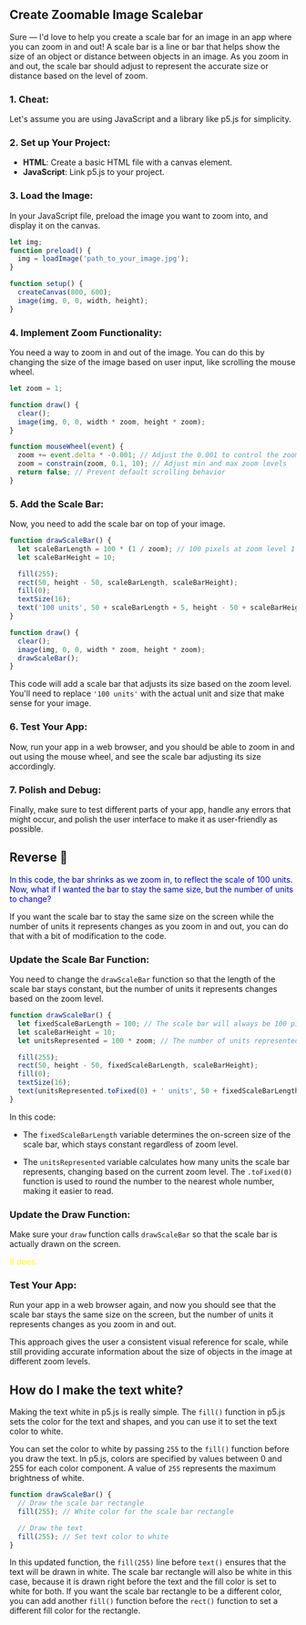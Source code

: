 ## Create Zoomable Image Scalebar

Sure &mdash; I'd love to help you create a scale bar for an image in an app where you can zoom in and out! A scale bar is a line or bar that helps show the size of an object or distance between objects in an image. As you zoom in and out, the scale bar should adjust to represent the accurate size or distance based on the level of zoom.

### 1. Cheat:
Let's assume you are using JavaScript and a library like p5.js for simplicity.

### 2. Set up Your Project:
- **HTML**: Create a basic HTML file with a canvas element.
- **JavaScript**: Link p5.js to your project.

### 3. Load the Image:
In your JavaScript file, preload the image you want to zoom into, and display it on the canvas.

```javascript
let img;
function preload() {
  img = loadImage('path_to_your_image.jpg');
}

function setup() {
  createCanvas(800, 600);
  image(img, 0, 0, width, height);
}
```

### 4. Implement Zoom Functionality:
You need a way to zoom in and out of the image. You can do this by changing the size of the image based on user input, like scrolling the mouse wheel.

```javascript
let zoom = 1;

function draw() {
  clear();
  image(img, 0, 0, width * zoom, height * zoom);
}

function mouseWheel(event) {
  zoom += event.delta * -0.001; // Adjust the 0.001 to control the zoom speed
  zoom = constrain(zoom, 0.1, 10); // Adjust min and max zoom levels
  return false; // Prevent default scrolling behavior
}
```

### 5. Add the Scale Bar:
Now, you need to add the scale bar on top of your image.

```javascript
function drawScaleBar() {
  let scaleBarLength = 100 * (1 / zoom); // 100 pixels at zoom level 1
  let scaleBarHeight = 10;

  fill(255);
  rect(50, height - 50, scaleBarLength, scaleBarHeight);
  fill(0);
  textSize(16);
  text('100 units', 50 + scaleBarLength + 5, height - 50 + scaleBarHeight);
}

function draw() {
  clear();
  image(img, 0, 0, width * zoom, height * zoom);
  drawScaleBar();
}
```

This code will add a scale bar that adjusts its size based on the zoom level. You'll need to replace `'100 units'` with the actual unit and size that make sense for your image.

### 6. Test Your App:
Now, run your app in a web browser, and you should be able to zoom in and out using the mouse wheel, and see the scale bar adjusting its size accordingly.

### 7. Polish and Debug:
Finally, make sure to test different parts of your app, handle any errors that might occur, and polish the user interface to make it as user-friendly as possible.

## Reverse 🔄

<span style="color:#0000dd;">In this code, the bar shrinks as we zoom in, to reflect the scale of 100 units.  Now, what if I wanted the bar to stay the same size, but the number of units to change?</span>

If you want the scale bar to stay the same size on the screen while the number of units it represents changes as you zoom in and out, you can do that with a bit of modification to the code.

### Update the Scale Bar Function:

You need to change the `drawScaleBar` function so that the length of the scale bar stays constant, but the number of units it represents changes based on the zoom level.

```javascript
function drawScaleBar() {
  let fixedScaleBarLength = 100; // The scale bar will always be 100 pixels wide on the screen
  let scaleBarHeight = 10;
  let unitsRepresented = 100 * zoom; // The number of units represented by the scale bar changes with zoom

  fill(255);
  rect(50, height - 50, fixedScaleBarLength, scaleBarHeight);
  fill(0);
  textSize(16);
  text(unitsRepresented.toFixed(0) + ' units', 50 + fixedScaleBarLength + 5, height - 50 + scaleBarHeight);
}
```

In this code:

- The `fixedScaleBarLength` variable determines the on-screen size of the scale bar, which stays constant regardless of zoom level.

- The `unitsRepresented` variable calculates how many units the scale bar represents, changing based on the current zoom level. The `.toFixed(0)` function is used to round the number to the nearest whole number, making it easier to read.

### Update the Draw Function:

Make sure your `draw` function calls `drawScaleBar` so that the scale bar is actually drawn on the screen.

<span style="color:yellow;">It does.</span>

### Test Your App:

Run your app in a web browser again, and now you should see that the scale bar stays the same size on the screen, but the number of units it represents changes as you zoom in and out.

This approach gives the user a consistent visual reference for scale, while still providing accurate information about the size of objects in the image at different zoom levels.

## How do I make the text white?

Making the text white in p5.js is really simple. The `fill()` function in p5.js sets the color for the text and shapes, and you can use it to set the text color to white.

You can set the color to white by passing `255` to the `fill()` function before you draw the text. In p5.js, colors are specified by values between 0 and 255 for each color component. A value of `255` represents the maximum brightness of white.

```javascript
function drawScaleBar() {
  // Draw the scale bar rectangle
  fill(255); // White color for the scale bar rectangle

  // Draw the text
  fill(255); // Set text color to white
}
```

In this updated function, the `fill(255)` line before `text()` ensures that the text will be drawn in white. The scale bar rectangle will also be white in this case, because it is drawn right before the text and the fill color is set to white for both. If you want the scale bar rectangle to be a different color, you can add another `fill()` function before the `rect()` function to set a different fill color for the rectangle.

<br>
